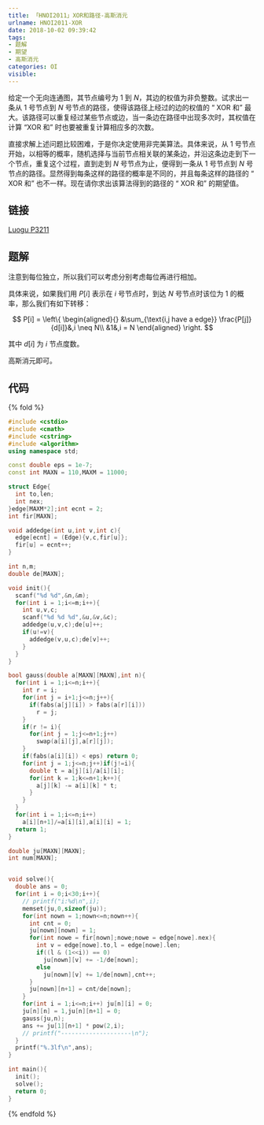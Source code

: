 ```yaml
---
title: 「HNOI2011」XOR和路径-高斯消元
urlname: HNOI2011-XOR
date: 2018-10-02 09:39:42
tags:
- 题解
- 期望
- 高斯消元
categories: OI
visible:
---
```


给定一个无向连通图，其节点编号为 $1$ 到 $N$，其边的权值为非负整数。试求出一条从 $1$ 号节点到 $N$ 号节点的路径，使得该路径上经过的边的权值的 “ $\text{XOR}$ 和” 最大。该路径可以重复经过某些节点或边，当一条边在路径中出现多次时，其权值在计算 “$\text{XOR}$ 和” 时也要被重复计算相应多的次数。

直接求解上述问题比较困难，于是你决定使用非完美算法。具体来说，从 $1$ 号节点开始，以相等的概率，随机选择与当前节点相关联的某条边，并沿这条边走到下一个节点，重复这个过程，直到走到 $N$ 号节点为止，便得到一条从 $1$ 号节点到 $N$ 号节点的路径。显然得到每条这样的路径的概率是不同的，并且每条这样的路径的 “ $\text{XOR}$ 和” 也不一样。现在请你求出该算法得到的路径的 “ $\text{XOR}$ 和” 的期望值。
<!-- more -->

## 链接
[Luogu P3211](https://www.luogu.org/problemnew/show/P3211)

## 题解

注意到每位独立，所以我们可以考虑分别考虑每位再进行相加。

具体来说，如果我们用 $P[i]$ 表示在 $i$ 号节点时，到达 $N$ 号节点时该位为 $1$ 的概率，那么我们有如下转移：

$$
P[i] = 
\left\{
\begin{aligned}{}
&\sum_{\text{i,j have a edge}} \frac{P[j]}{d[i]}&,i \neq N\\
&1&,i = N
\end{aligned}
\right.
$$ 

其中 $d[i]$ 为 $i$ 节点度数。

高斯消元即可。

## 代码

{% fold %}
```cpp
#include <cstdio>
#include <cmath>
#include <cstring>
#include <algorithm>
using namespace std;

const double eps = 1e-7;
const int MAXN = 110,MAXM = 11000;

struct Edge{
  int to,len;
  int nex;
}edge[MAXM*2];int ecnt = 2;
int fir[MAXN];

void addedge(int u,int v,int c){
  edge[ecnt] = (Edge){v,c,fir[u]};
  fir[u] = ecnt++;
}

int n,m;
double de[MAXN];

void init(){
  scanf("%d %d",&n,&m);
  for(int i = 1;i<=m;i++){
    int u,v,c;
    scanf("%d %d %d",&u,&v,&c);
    addedge(u,v,c);de[u]++;
    if(u!=v){
      addedge(v,u,c);de[v]++;
    }
  }
}

bool gauss(double a[MAXN][MAXN],int n){
  for(int i = 1;i<=n;i++){
    int r = i;
    for(int j = i+1;j<=n;j++){
      if(fabs(a[j][i]) > fabs(a[r][i])) 
        r = j;
    }
    if(r != i){
      for(int j = 1;j<=n+1;j++)
        swap(a[i][j],a[r][j]);
    }
    if(fabs(a[i][i]) < eps) return 0;
    for(int j = 1;j<=n;j++)if(j!=i){
      double t = a[j][i]/a[i][i];
      for(int k = 1;k<=n+1;k++){
        a[j][k] -= a[i][k] * t;
      }
    }
  }
  for(int i = 1;i<=n;i++)
    a[i][n+1]/=a[i][i],a[i][i] = 1;
  return 1;
}

double ju[MAXN][MAXN];
int num[MAXN];


void solve(){
  double ans = 0;
  for(int i = 0;i<30;i++){
    // printf("i:%d\n",i);
    memset(ju,0,sizeof(ju));
    for(int nown = 1;nown<=n;nown++){
      int cnt = 0;
      ju[nown][nown] = 1;
      for(int nowe = fir[nown];nowe;nowe = edge[nowe].nex){
        int v = edge[nowe].to,l = edge[nowe].len;
        if((l & (1<<i)) == 0)
          ju[nown][v] += -1/de[nown];
        else
          ju[nown][v] += 1/de[nown],cnt++;
      }
      ju[nown][n+1] = cnt/de[nown];
    }
    for(int i = 1;i<=n;i++) ju[n][i] = 0;
    ju[n][n] = 1,ju[n][n+1] = 0;
    gauss(ju,n);
    ans += ju[1][n+1] * pow(2,i);
    // printf("--------------------\n");
  }
  printf("%.3lf\n",ans);
}

int main(){
  init();
  solve();
  return 0;
}
```
{% endfold %}